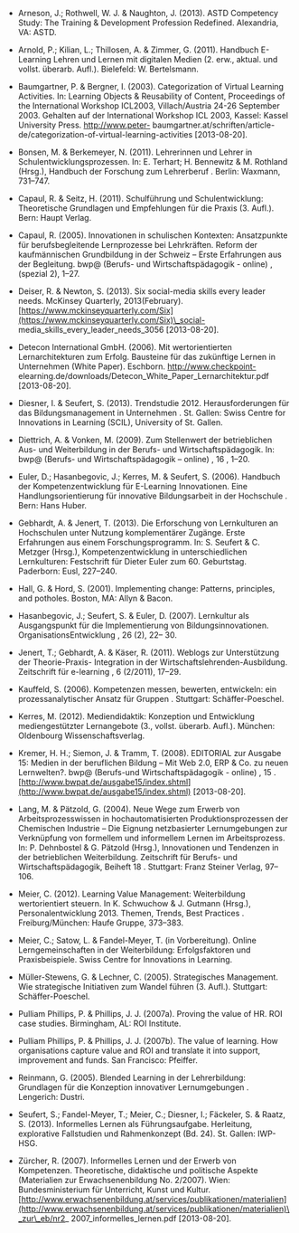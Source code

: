 <!-- filename: 99_Literatur.md -->
<!-- title: Literatur -->

- Arneson, J.; Rothwell, W. J. & Naughton, J. (2013). ASTD Competency Study: The Training & Development Profession Redefined. Alexandria, VA: ASTD.

- Arnold, P.; Kilian, L.; Thillosen, A. & Zimmer, G. (2011). Handbuch E-Learning Lehren und Lernen mit digitalen Medien (2. erw., aktual. und vollst. überarb. Aufl.). Bielefeld: W. Bertelsmann.

- Baumgartner, P. & Bergner, I. (2003). Categorization of Virtual Learning Activities. In: Learning Objects & Reusability of Content, Proceedings of the International Workshop ICL2003, Villach/Austria 24-26 September 2003. Gehalten auf der International Workshop ICL 2003, Kassel: Kassel University Press. [http://www.peter-](http://www.peter-) baumgartner.at/schriften/article-de/categorization-of-virtual-learning-activities \[2013-08-20].

- Bonsen, M. & Berkemeyer, N. (2011). Lehrerinnen und Lehrer in Schulentwicklungsprozessen. In: E. Terhart; H. Bennewitz & M. Rothland (Hrsg.), Handbuch der Forschung zum Lehrerberuf . Berlin: Waxmann, 731–747.

- Capaul, R. & Seitz, H. (2011). Schulführung und Schulentwicklung: Theoretische Grundlagen und Empfehlungen für die Praxis (3. Aufl.). Bern: Haupt Verlag.

- Capaul, R. (2005). Innovationen in schulischen Kontexten: Ansatzpunkte für berufsbegleitende Lernprozesse bei Lehrkräften. Reform der kaufmännischen Grundbildung in der Schweiz – Erste Erfahrungen aus der Begleitung. bwp@ (Berufs- und Wirtschaftspädagogik - online) , (spezial 2), 1–27.

- Deiser, R. & Newton, S. (2013). Six social-media skills every leader needs. McKinsey Quarterly, 2013(February). [https://www.mckinseyquarterly.com/Six](https://www.mckinseyquarterly.com/Six)\_social- media\_skills\_every\_leader\_needs\_3056 \[2013-08-20].

- Detecon International GmbH. (2006). Mit wertorientierten Lernarchitekturen zum Erfolg. Bausteine für das zukünftige Lernen in Unternehmen (White Paper). Eschborn. [http://www.checkpoint-](http://www.checkpoint-) elearning.de/downloads/Detecon\_White\_Paper\_Lernarchitektur.pdf \[2013-08-20].

- Diesner, I. & Seufert, S. (2013). Trendstudie 2012. Herausforderungen für das Bildungsmanagement in Unternehmen . St. Gallen: Swiss Centre for Innovations in Learning (SCIL), University of St. Gallen.

- Diettrich, A. & Vonken, M. (2009). Zum Stellenwert der betrieblichen Aus- und Weiterbildung in der Berufs- und Wirtschaftspädagogik. In: bwp@ (Berufs- und Wirtschaftspädagogik – online) , 16 , 1–20.

- Euler, D.; Hasanbegovic, J.; Kerres, M. & Seufert, S. (2006). Handbuch der Kompetenzentwicklung für E-Learning Innovationen. Eine Handlungsorientierung für innovative Bildungsarbeit in der Hochschule . Bern: Hans Huber.

- Gebhardt, A. & Jenert, T. (2013). Die Erforschung von Lernkulturen an Hochschulen unter Nutzung komplementärer Zugänge. Erste Erfahrungen aus einem Forschungsprogramm. In: S. Seufert & C. Metzger (Hrsg.), Kompetenzentwicklung in unterschiedlichen Lernkulturen: Festschrift für Dieter Euler zum 60. Geburtstag. Paderborn: Eusl, 227–240.

- Hall, G. & Hord, S. (2001). Implementing change: Patterns, principles, and potholes. Boston, MA: Allyn & Bacon.

- Hasanbegovic, J.; Seufert, S. & Euler, D. (2007). Lernkultur als Ausgangspunkt für die Implementierung von Bildungsinnovationen. OrganisationsEntwicklung , 26 (2), 22– 30.

- Jenert, T.; Gebhardt, A. & Käser, R. (2011). Weblogs zur Unterstützung der Theorie-Praxis- Integration in der Wirtschaftslehrenden-Ausbildung. Zeitschrift für e-learning , 6 (2/2011), 17–29.

- Kauffeld, S. (2006). Kompetenzen messen, bewerten, entwickeln: ein prozessanalytischer Ansatz für Gruppen . Stuttgart: Schäffer-Poeschel.

- Kerres, M. (2012). Mediendidaktik: Konzeption und Entwicklung mediengestützter Lernangebote (3., vollst. überarb. Aufl.). München: Oldenbourg Wissenschaftsverlag.

- Kremer, H. H.; Siemon, J. & Tramm, T. (2008). EDITORIAL zur Ausgabe 15: Medien in der beruflichen Bildung – Mit Web 2.0, ERP & Co. zu neuen Lernwelten?. bwp@ (Berufs-und Wirtschaftspädagogik - online) , 15 . [http://www.bwpat.de/ausgabe15/index.shtml](http://www.bwpat.de/ausgabe15/index.shtml) \[2013-08-20].

- Lang, M. & Pätzold, G. (2004). Neue Wege zum Erwerb von Arbeitsprozesswissen in hochautomatisierten Produktionsprozessen der Chemischen Industrie – Die Eignung netzbasierter Lernumgebungen zur Verknüpfung von formellem und informellem Lernen im Arbeitsprozess. In: P. Dehnbostel & G. Pätzold (Hrsg.), Innovationen und Tendenzen in der betrieblichen Weiterbildung. Zeitschrift für Berufs- und Wirtschaftspädagogik, Beiheft 18 . Stuttgart: Franz Steiner Verlag, 97– 106.

- Meier, C. (2012). Learning Value Management: Weiterbildung wertorientiert steuern. In K. Schwuchow & J. Gutmann (Hrsg.), Personalentwicklung 2013. Themen, Trends, Best Practices . Freiburg/München: Haufe Gruppe, 373–383.

- Meier, C.; Satow, L. & Fandel-Meyer, T. (in Vorbereitung). Online Lerngemeinschaften in der Weiterbildung: Erfolgsfaktoren und Praxisbeispiele. Swiss Centre for Innovations in Learning.

- Müller-Stewens, G. & Lechner, C. (2005). Strategisches Management. Wie strategische Initiativen zum Wandel führen (3. Aufl.). Stuttgart: Schäffer-Poeschel.

- Pulliam Phillips, P. & Phillips, J. J. (2007a). Proving the value of HR. ROI case studies. Birmingham, AL: ROI Institute.

- Pulliam Phillips, P. & Phillips, J. J. (2007b). The value of learning. How organisations capture value and ROI and translate it into support, improvement and funds. San Francisco: Pfeiffer.

- Reinmann, G. (2005). Blended Learning in der Lehrerbildung: Grundlagen für die Konzeption innovativer Lernumgebungen . Lengerich: Dustri.

- Seufert, S.; Fandel-Meyer, T.; Meier, C.; Diesner, I.; Fäckeler, S. & Raatz, S. (2013). Informelles Lernen als Führungsaufgabe. Herleitung, explorative Fallstudien und Rahmenkonzept (Bd. 24). St. Gallen: IWP-HSG.

- Zürcher, R. (2007). Informelles Lernen und der Erwerb von Kompetenzen. Theoretische, didaktische und politische Aspekte (Materialien zur Erwachsenenbildung No. 2/2007). Wien: Bundesministerium für Unterricht, Kunst und Kultur. [http://www.erwachsenenbildung.at/services/publikationen/materialien](http://www.erwachsenenbildung.at/services/publikationen/materialien)\_zur\_eb/nr2_ 2007\_informelles\_lernen.pdf \[2013-08-20].
